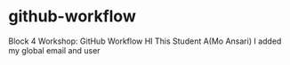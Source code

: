 # github-workflow
Block 4 Workshop: GitHub Workflow
HI This Student A(Mo Ansari) 
I added my global email and user  
